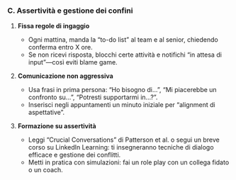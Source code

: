 ### C. Assertività e gestione dei confini

1. **Fissa regole di ingaggio**

   * Ogni mattina, manda la “to-do list” al team e al senior, chiedendo conferma entro X ore.
   * Se non ricevi risposta, blocchi certe attività e notifichi “in attesa di input”—così eviti blame game.
2. **Comunicazione non aggressiva**

   * Usa frasi in prima persona: “Ho bisogno di…”, “Mi piacerebbe un confronto su…”, “Potresti supportarmi in…?”.
   * Inserisci negli appuntamenti un minuto iniziale per “alignment di aspettative”.
3. **Formazione su assertività**

   * Leggi “Crucial Conversations” di Patterson et al. o segui un breve corso su LinkedIn Learning: ti insegneranno tecniche di dialogo efficace e gestione dei conflitti.
   * Metti in pratica con simulazioni: fai un role play con un collega fidato o un coach.









